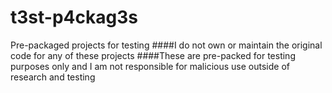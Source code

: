 # t3st-p4ckag3s
Pre-packaged projects for testing
####I do not own or maintain the original code for any of these projects
####These are pre-packed for testing purposes only and I am not responsible for malicious use outside of research and testing
